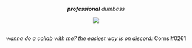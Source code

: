 <p align="center"><em><strong>professional</strong> dumbass</em></p>

<div align="center">
  <img src="https://skillicons.dev/icons?i=linux,neovim">
</div>

<br>

<p align="center">
  <i align="center">wanna do a collab with me? the easiest way is on discord:</i> <span>Cornsi#0261</span>
</p>
